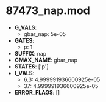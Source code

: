 # 87473_nap.mod

- **G_VALS**:
  - gbar_nap: 5e-05
- **GATES**:
  - p: 1
- **SUFFIX**: nap
- **GMAX_NAME**: gbar_nap
- **STATES**: ['p']
- **I_VALS**:
  - 6.3: 4.999991936600925e-05
  - 37: 4.999991936600925e-05
- **ERROR_FLAGS**: []
